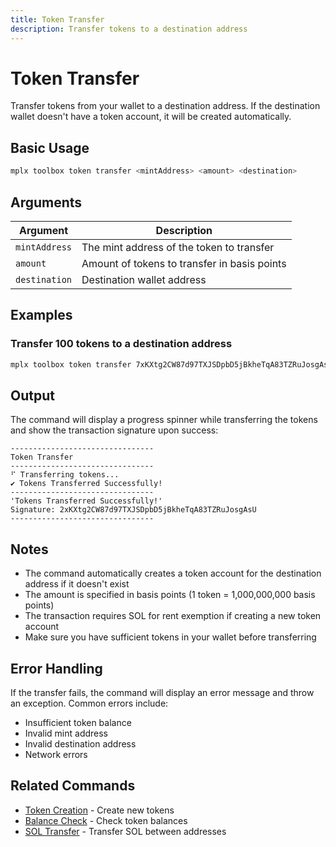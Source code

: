 ```yaml
---
title: Token Transfer
description: Transfer tokens to a destination address
---
```


# Token Transfer

Transfer tokens from your wallet to a destination address. If the destination wallet doesn't have a token account, it will be created automatically.

## Basic Usage

```bash
mplx toolbox token transfer <mintAddress> <amount> <destination>
```

## Arguments

| Argument | Description |
|----------|-------------|
| `mintAddress` | The mint address of the token to transfer |
| `amount` | Amount of tokens to transfer in basis points |
| `destination` | Destination wallet address |

## Examples

### Transfer 100 tokens to a destination address

```bash
mplx toolbox token transfer 7xKXtg2CW87d97TXJSDpbD5jBkheTqA83TZRuJosgAsU 10000000000 9WzDXwBbmkg8ZTbNMqUxvQRAyrZzDsGYdLVL9zYtAWWM
```

## Output

The command will display a progress spinner while transferring the tokens and show the transaction signature upon success:

```
--------------------------------
Token Transfer         
--------------------------------
⠋ Transferring tokens...
✔ Tokens Transferred Successfully!
--------------------------------
'Tokens Transferred Successfully!'
Signature: 2xKXtg2CW87d97TXJSDpbD5jBkheTqA83TZRuJosgAsU
--------------------------------
```

## Notes

- The command automatically creates a token account for the destination address if it doesn't exist
- The amount is specified in basis points (1 token = 1,000,000,000 basis points)
- The transaction requires SOL for rent exemption if creating a new token account
- Make sure you have sufficient tokens in your wallet before transferring

## Error Handling

If the transfer fails, the command will display an error message and throw an exception. Common errors include:

- Insufficient token balance
- Invalid mint address
- Invalid destination address
- Network errors

## Related Commands

- [Token Creation](./token-create) - Create new tokens
- [Balance Check](./balance) - Check token balances
- [SOL Transfer](./sol-transfer) - Transfer SOL between addresses 